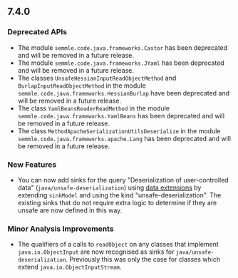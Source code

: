 ## 7.4.0

### Deprecated APIs

* The module `semmle.code.java.frameworks.Castor` has been deprecated and will be removed in a future release.
* The module `semmle.code.java.frameworks.JYaml` has been deprecated and will be removed in a future release.
* The classes `UnsafeHessianInputReadObjectMethod` and `BurlapInputReadObjectMethod` in the module `semmle.code.java.frameworks.HessianBurlap` have been deprecated and will be removed in a future release.
* The class `YamlBeansReaderReadMethod` in the module `semmle.code.java.frameworks.YamlBeans` has been deprecated and will be removed in a future release.
* The class `MethodApacheSerializationUtilsDeserialize` in the module `semmle.code.java.frameworks.apache.Lang` has been deprecated and will be removed in a future release.

### New Features

* You can now add sinks for the query "Deserialization of user-controlled data" (`java/unsafe-deserialization`) using [data extensions](https://codeql.github.com/docs/codeql-language-guides/customizing-library-models-for-java-and-kotlin/#extensible-predicates-used-to-create-custom-models-in-java-and-kotlin) by extending `sinkModel` and using the kind "unsafe-deserialization". The existing sinks that do not require extra logic to determine if they are unsafe are now defined in this way.

### Minor Analysis Improvements

* The qualifiers of a calls to `readObject` on any classes that implement `java.io.ObjectInput` are now recognised as sinks for `java/unsafe-deserialization`. Previously this was only the case for classes which extend `java.io.ObjectInputStream`.
